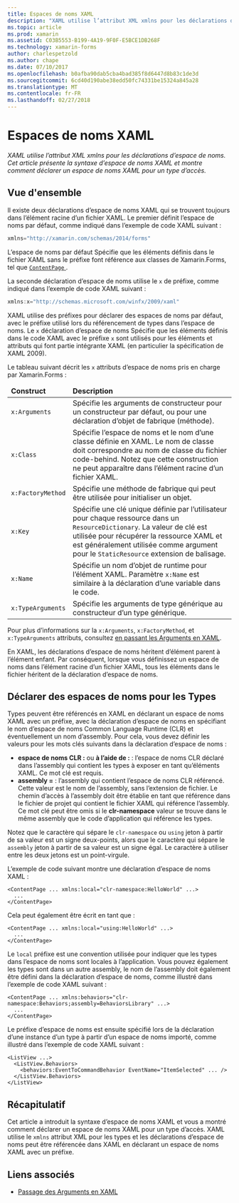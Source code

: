 ```yaml
---
title: Espaces de noms XAML
description: "XAML utilise l’attribut XML xmlns pour les déclarations d’espace de noms. Cet article présente la syntaxe d’espace de noms XAML et montre comment déclarer un espace de noms XAML pour un type d’accès."
ms.topic: article
ms.prod: xamarin
ms.assetid: C03B5553-B199-4A19-9F0F-E5BCE1DB268F
ms.technology: xamarin-forms
author: charlespetzold
ms.author: chape
ms.date: 07/10/2017
ms.openlocfilehash: b0afba90dab5cba4bad385f8d6447d8b83c1de3d
ms.sourcegitcommit: 6cd40d190abe38edd50fc74331be15324a845a28
ms.translationtype: MT
ms.contentlocale: fr-FR
ms.lasthandoff: 02/27/2018
---
```

# <a name="xaml-namespaces"></a>Espaces de noms XAML

_XAML utilise l’attribut XML xmlns pour les déclarations d’espace de noms. Cet article présente la syntaxe d’espace de noms XAML et montre comment déclarer un espace de noms XAML pour un type d’accès._

## <a name="overview"></a>Vue d'ensemble

Il existe deux déclarations d’espace de noms XAML qui se trouvent toujours dans l’élément racine d’un fichier XAML. Le premier définit l’espace de noms par défaut, comme indiqué dans l’exemple de code XAML suivant :

```csharp
xmlns="http://xamarin.com/schemas/2014/forms"
```

L’espace de noms par défaut Spécifie que les éléments définis dans le fichier XAML sans le préfixe font référence aux classes de Xamarin.Forms, tel que [ `ContentPage` ](https://developer.xamarin.com/api/type/Xamarin.Forms.ContentPage/).

La seconde déclaration d’espace de noms utilise le `x` de préfixe, comme indiqué dans l’exemple de code XAML suivant :

```csharp
xmlns:x="http://schemas.microsoft.com/winfx/2009/xaml"
```

XAML utilise des préfixes pour déclarer des espaces de noms par défaut, avec le préfixe utilisé lors du référencement de types dans l’espace de noms. Le `x` déclaration d’espace de noms Spécifie que les éléments définis dans le code XAML avec le préfixe `x` sont utilisés pour les éléments et attributs qui font partie intégrante XAML (en particulier la spécification de XAML 2009).

Le tableau suivant décrit les `x` attributs d’espace de noms pris en charge par Xamarin.Forms :

<table>
 <thead>
   <tr>
     <td><strong>Construct</strong></td>
     <td><strong>Description</strong></td>
   </tr>
 </thead>
 <tbody>
   <tr>
     <td><code>x:Arguments</code></td>
     <td>Spécifie les arguments de constructeur pour un constructeur par défaut, ou pour une déclaration d’objet de fabrique (méthode).</td>
   </tr>
   <tr>
     <td><code>x:Class</code></td>
     <td>Spécifie l’espace de noms et le nom d’une classe définie en XAML. Le nom de classe doit correspondre au nom de classe du fichier code-behind. Notez que cette construction ne peut apparaître dans l’élément racine d’un fichier XAML.</td>
   </tr>
   <tr>
     <td><code>x:FactoryMethod</code></td>
     <td>Spécifie une méthode de fabrique qui peut être utilisée pour initialiser un objet.</td>
   </tr>
   <tr>
     <td><code>x:Key</code></td>
     <td>Spécifie une clé unique définie par l’utilisateur pour chaque ressource dans un <code>ResourceDictionary</code>. La valeur de clé est utilisée pour récupérer la ressource XAML et est généralement utilisée comme argument pour le <code>StaticResource</code> extension de balisage.</td>
   </tr>
   <tr>
     <td><code>x:Name</code></td>
     <td>Spécifie un nom d’objet de runtime pour l’élément XAML. Paramètre <code>x:Name</code> est similaire à la déclaration d’une variable dans le code.</td>
   </tr>
   <tr>
     <td><code>x:TypeArguments</code></td>
     <td>Spécifie les arguments de type générique au constructeur d’un type générique.</td>
   </tr>
 </tbody>
</table>

Pour plus d’informations sur la `x:Arguments`, `x:FactoryMethod`, et `x:TypeArguments` attributs, consultez [en passant les Arguments en XAML](~/xamarin-forms/xaml/passing-arguments.md).

En XAML, les déclarations d’espace de noms héritent d’élément parent à l’élément enfant. Par conséquent, lorsque vous définissez un espace de noms dans l’élément racine d’un fichier XAML, tous les éléments dans le fichier héritent de la déclaration d’espace de noms.

## <a name="declaring-namespaces-for-types"></a>Déclarer des espaces de noms pour les Types

Types peuvent être référencés en XAML en déclarant un espace de noms XAML avec un préfixe, avec la déclaration d’espace de noms en spécifiant le nom d’espace de noms Common Language Runtime (CLR) et éventuellement un nom d’assembly. Pour cela, vous devez définir les valeurs pour les mots clés suivants dans la déclaration d’espace de noms :

- **espace de noms CLR :** ou **à l’aide de :** : l’espace de noms CLR déclaré dans l’assembly qui contient les types à exposer en tant qu’éléments XAML. Ce mot clé est requis.
- **assembly =** : l’assembly qui contient l’espace de noms CLR référencé. Cette valeur est le nom de l’assembly, sans l’extension de fichier. Le chemin d’accès à l’assembly doit être établie en tant que référence dans le fichier de projet qui contient le fichier XAML qui référence l’assembly. Ce mot clé peut être omis si le **clr-namespace** valeur se trouve dans le même assembly que le code d’application qui référence les types.

Notez que le caractère qui sépare le `clr-namespace` ou `using` jeton à partir de sa valeur est un signe deux-points, alors que le caractère qui sépare le `assembly` jeton à partir de sa valeur est un signe égal. Le caractère à utiliser entre les deux jetons est un point-virgule.

L’exemple de code suivant montre une déclaration d’espace de noms XAML :

```xaml
<ContentPage ... xmlns:local="clr-namespace:HelloWorld" ...>
  ...
</ContentPage>
```

Cela peut également être écrit en tant que :

```xaml
<ContentPage ... xmlns:local="using:HelloWorld" ...>
  ...
</ContentPage>
```

Le `local` préfixe est une convention utilisée pour indiquer que les types dans l’espace de noms sont locales à l’application. Vous pouvez également les types sont dans un autre assembly, le nom de l’assembly doit également être défini dans la déclaration d’espace de noms, comme illustré dans l’exemple de code XAML suivant :

```xaml
<ContentPage ... xmlns:behaviors="clr-namespace:Behaviors;assembly=BehaviorsLibrary" ...>
  ...
</ContentPage>
```

Le préfixe d’espace de noms est ensuite spécifié lors de la déclaration d’une instance d’un type à partir d’un espace de noms importé, comme illustré dans l’exemple de code XAML suivant :

```xaml
<ListView ...>
  <ListView.Behaviors>
    <behaviors:EventToCommandBehavior EventName="ItemSelected" ... />
  </ListView.Behaviors>
</ListView>
```

## <a name="summary"></a>Récapitulatif

Cet article a introduit la syntaxe d’espace de noms XAML et vous a montré comment déclarer un espace de noms XAML pour un type d’accès. XAML utilise le `xmlns` attribut XML pour les types et les déclarations d’espace de noms peut être référencée dans XAML en déclarant un espace de noms XAML avec un préfixe.


## <a name="related-links"></a>Liens associés

- [Passage des Arguments en XAML](~/xamarin-forms/xaml/passing-arguments.md)
